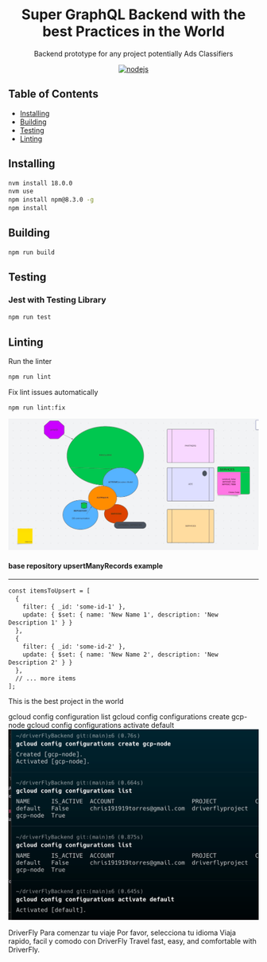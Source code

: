<h1 align="center">Super GraphQL Backend with the best Practices in the World</h1>

<p align="center">
  Backend prototype for any project potentially Ads Classifiers
</p>

<p align="center">
    <a href="https://github.com/AlbertHernandez/hexagonal-architecture-typescript-service-skeleton/actions/workflows/nodejs.yml?branch=main"><img src="https://github.com/AlbertHernandez/hexagonal-architecture-typescript-service-skeleton/actions/workflows/nodejs.yml/badge.svg?branch=main" alt="nodejs"/></a>
</p>

## Table of Contents

* [Installing](#installing)
* [Building](#building)
* [Testing](#testing)
* [Linting](#linting)

## Installing

```bash
nvm install 18.0.0
nvm use
npm install npm@8.3.0 -g
npm install
```

## Building

```bash
npm run build
```

## Testing

### Jest with Testing Library

```bash
npm run test
```

## Linting

Run the linter

```bash
npm run lint
```

Fix lint issues automatically

```bash
npm run lint:fix
```

![img_1.png](img_1.png)

#### base repository upsertManyRecords example

<hr>

```agsl
const itemsToUpsert = [
  {
    filter: { _id: 'some-id-1' },
    update: { $set: { name: 'New Name 1', description: 'New Description 1' } }
  },
  {
    filter: { _id: 'some-id-2' },
    update: { $set: { name: 'New Name 2', description: 'New Description 2' } }
  },
  // ... more items
];
```

This is the best project in the world

gcloud config configuration list
gcloud config configurations create gcp-node
gcloud config configurations activate default
![img_2.png](img_2.png)

DriverFly
Para comenzar tu viaje Por favor, selecciona tu idioma
Viaja rapido, facil y comodo con DriverFly
Travel fast, easy, and comfortable with DriverFly.




